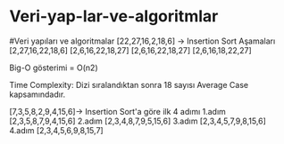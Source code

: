 # Veri-yap-lar-ve-algoritmlar
#Veri yapıları ve algoritmalar
[22,27,16,2,18,6] -> Insertion Sort Aşamaları
[2,27,16,22,18,6]
[2,6,16,22,18,27]
[2,6,16,22,18,27]
[2,6,16,18,22,27]

Big-O gösterimi = O(n2)
              
Time Complexity:
Dizi sıralandıktan sonra 18 sayısı Average Case kapsamındadır.

[7,3,5,8,2,9,4,15,6]-> Insertion Sort'a göre ilk 4 adımı
1.adım [2,3,5,8,7,9,4,15,6]
2.adım [2,3,4,8,7,9,5,15,6]
3.adım [2,3,4,5,7,9,8,15,6]
4.adım [2,3,4,5,6,9,8,15,7]
